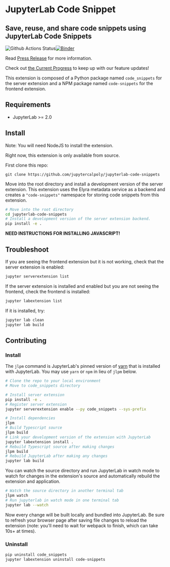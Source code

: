 # JupyterLab Code Snippet

## Save, reuse, and share code snippets using JupyterLab Code Snippets

![Github Actions Status](https://github.com/jupytercalpoly/project2.git/workflows/Build/badge.svg)[![Binder](https://mybinder.org/badge_logo.svg)](https://mybinder.org/v2/gh/jupytercalpoly/project2.git/master?urlpath=lab)

Read [Press Release](./PRESSRELEASE.md) for more information.

Check out [the Current Progress](./PROGRESS.md) to keep up with our feature updates!

This extension is composed of a Python package named `code_snippets`
for the server extension and a NPM package named `code-snippets`
for the frontend extension.

## Requirements

* JupyterLab >= 2.0

## Install

Note: You will need NodeJS to install the extension.

Right now, this extension is only available from source.

First clone this repo:
```
git clone https://github.com/jupytercalpoly/jupyterlab-code-snippets
```

Move into the root directory and install a development version of the server extension. This extension uses the Elyra metadata service as a backend and creates a `"code-snippets"` namespace for storing code snippets from this extension.

```bash
# Move into the root directory
cd jupyterlab-code-snippets
# Install a development version of the server extension backend.
pip install -e .
```

**NEED INSTRUCTIONS FOR INSTALLING JAVASCRIPT!**


## Troubleshoot

If you are seeing the frontend extension but it is not working, check
that the server extension is enabled:

```bash
jupyter serverextension list
```

If the server extension is installed and enabled but you are not seeing
the frontend, check the frontend is installed:

```bash
jupyter labextension list
```

If it is installed, try:

```bash
jupyter lab clean
jupyter lab build
```

## Contributing

### Install

The `jlpm` command is JupyterLab's pinned version of
[yarn](https://yarnpkg.com/) that is installed with JupyterLab. You may use
`yarn` or `npm` in lieu of `jlpm` below.

```bash
# Clone the repo to your local environment
# Move to code_snippets directory

# Install server extension
pip install -e .
# Register server extension
jupyter serverextension enable --py code_snippets --sys-prefix

# Install dependencies
jlpm
# Build Typescript source
jlpm build
# Link your development version of the extension with JupyterLab
jupyter labextension install .
# Rebuild Typescript source after making changes
jlpm build
# Rebuild JupyterLab after making any changes
jupyter lab build
```

You can watch the source directory and run JupyterLab in watch mode to watch for changes in the extension's source and automatically rebuild the extension and application.

```bash
# Watch the source directory in another terminal tab
jlpm watch
# Run jupyterlab in watch mode in one terminal tab
jupyter lab --watch
```

Now every change will be built locally and bundled into JupyterLab. Be sure to refresh your browser page after saving file changes to reload the extension (note: you'll need to wait for webpack to finish, which can take 10s+ at times).

### Uninstall

```bash
pip uninstall code_snippets
jupyter labextension uninstall code-snippets
```
